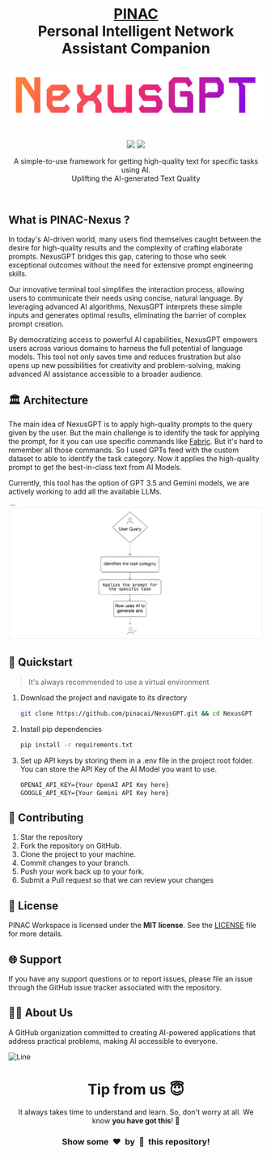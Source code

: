 <div align="center">

<h1 style="border-bottom: none">
    <b><a href="https://github.com/pinacai">PINAC</a></b><br>
    Personal Intelligent Network Assistant Companion
</h1>

<img src="https://github.com/pinacai/NexusGPT/blob/main/assets/header_image.png" alt="header image">

<br>
<br>

[![](https://forthebadge.com/images/badges/built-with-love.svg)](https://forthebadge.com)
[![](https://forthebadge.com/images/badges/made-with-python.svg)](https://forthebadge.com)

A simple-to-use framework for getting high-quality text for specific tasks using AI.  
Uplifting the AI-generated Text Quality

</div>

<br />

## What is PINAC-Nexus ?

In today's AI-driven world, many users find themselves caught between the desire for high-quality results and the complexity of crafting elaborate prompts. NexusGPT bridges this gap, catering to those who seek exceptional outcomes without the need for extensive prompt engineering skills.

Our innovative terminal tool simplifies the interaction process, allowing users to communicate their needs using concise, natural language. By leveraging advanced AI algorithms, NexusGPT interprets these simple inputs and generates optimal results, eliminating the barrier of complex prompt creation.

By democratizing access to powerful AI capabilities, NexusGPT empowers users across various domains to harness the full potential of language models. This tool not only saves time and reduces frustration but also opens up new possibilities for creativity and problem-solving, making advanced AI assistance accessible to a broader audience.


## 🏛️ Architecture

The main idea of NexusGPT is to apply high-quality prompts to the query given by the user. But the main challenge is to identify the task for applying the prompt, for it you can use specific commands like <a href="https://github.com/danielmiessler/fabric">Fabric</a>. But it's hard to remember all those commands. So I used GPTs feed with the custom dataset to able to identify the task category. Now it applies the high-quality prompt to get the best-in-class text from AI Models.

Currently, this tool has the option of GPT 3.5 and Gemini models, we are actively working to add all the available LLMs.

<img src="https://github.com/pinacai/NexusGPT/blob/main/assets/Architecture_Diagram.svg" alt="Architecture Diagram">


## 🚀 Quickstart

> It's always recommended to use a virtual environment

1. Download the project and navigate to its directory
   ```bash
   git clone https://github.com/pinacai/NexusGPT.git && cd NexusGPT
   ```

2. Install pip dependencies
   ```bash
   pip install -r requirements.txt
   ```

3. Set up API keys by storing them in a .env file in the project root folder. You can store the API Key of the AI Model you want to use.
   ```
   OPENAI_API_KEY={Your OpenAI API Key here}
   GOOGLE_API_KEY={Your Gemini API Key here}
   ```

## 🎉 Contributing

1. Star the repository
2. Fork the repository on GitHub.
3. Clone the project to your machine.
4. Commit changes to your branch.
5. Push your work back up to your fork.
6. Submit a Pull request so that we can review your changes

## 📝 License

PINAC Workspace is licensed under the **MIT license**. See the <a href="https://github.com/pinacai/NexusGPT/blob/main/LICENSE">LICENSE</a> file for more details.

## 🌐 Support

If you have any support questions or to report issues, please file an issue through the GitHub issue tracker associated with the repository.

## 🧑‍💻 About Us

A GitHub organization committed to creating AI-powered applications that address practical problems, making AI accessible to everyone.


![Line](https://user-images.githubusercontent.com/85225156/171937799-8fc9e255-9889-4642-9c92-6df85fb86e82.gif)

<div align="center">
  <h1>Tip from us 😇</h1>
  <p>It always takes time to understand and learn. So, don't worry at all. We know <b>you have got this</b>! 💪</p>
  <h3>Show some &nbsp;❤️&nbsp; by &nbsp;🌟&nbsp; this repository!</h3>
</div>
